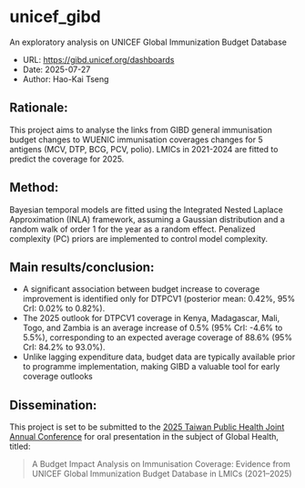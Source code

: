 # unicef_gibd
An exploratory analysis on UNICEF Global Immunization Budget Database
- URL: https://gibd.unicef.org/dashboards
- Date: 2025-07-27
- Author: Hao-Kai Tseng

## Rationale:
This project aims to analyse the links from GIBD general immunisation budget changes to WUENIC immunisation coverages changes for 5 antigens (MCV, DTP, BCG, PCV, polio). LMICs in 2021-2024 are fitted to predict the coverage for 2025.

## Method: 
Bayesian temporal models are fitted using the Integrated Nested Laplace Approximation (INLA) framework, assuming a Gaussian distribution and a random walk of order 1 for the year as a random effect. Penalized complexity (PC) priors are implemented to control model complexity.

## Main results/conclusion:  
- A significant association between budget increase to coverage improvement is identified only for DTPCV1 (posterior mean: 0.42%, 95% CrI: 0.02% to 0.82%). 
- The 2025 outlook for DTPCV1 coverage in Kenya, Madagascar, Mali, Togo, and Zambia is an average increase of 0.5% (95% CrI: -4.6% to 5.5%), corresponding to an expected average coverage of 88.6% (95% CrI: 84.2% to 93.0%).
- Unlike lagging expenditure data, budget data are typically available prior to programme implementation, making GIBD a valuable tool for early coverage outlooks

## Dissemination: 
This project is set to be submitted to the [2025 Taiwan Public Health Joint Annual Conference](https://www.publichealth.org.tw/news_detail.asp?CateName=%E6%B4%BB%E5%8B%95%E8%88%87%E7%A0%94%E8%A8%8E%E6%9C%83&CateID=9&NewsID=1035) for oral presentation in the subject of Global Health, titled: 
> A Budget Impact Analysis on Immunisation Coverage: Evidence from UNICEF Global Immunization Budget Database in LMICs (2021–2025)